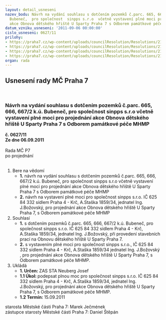 ```yaml
---
layout: detail_usneseni
nazev_bodu: Návrh na vydání souhlasu s dotčením pozemků č.parc. 665, 666, 667/2 k.ú.
  Bubeneč,  pro společnost  sinpps s.r.o  včetně vystavení plné moci pro projednání
  akce Obnova dětského hřiště U Sparty Praha 7 s Odborem památkové péče MHMP
datum_vzniku_usneseni: '2011-09-06 00:00:00'
cislo_usneseni: 0627/11
prilohy:
- https://praha7.cz/wp-content/uploads/councilResolution/Resolutions/21398/41-11-%c4%8d.1__zadost.tif
- https://praha7.cz/wp-content/uploads/councilResolution/Resolutions/21398/41-11-%c4%8d.2__majetkopravni_elaborat.tif
- https://praha7.cz/wp-content/uploads/councilResolution/Resolutions/21398/41-11-%c4%8d.3_-_koordinacni_situace.tif
- https://praha7.cz/wp-content/uploads/councilResolution/Resolutions/21398/41-11-%c4%8d.4_-_vypis_z_obchod.rejstriku.tif
organ: rada
---
```

<div id="ucUsn_pList" class="usn">
	<span><h2>Usnesení rady MČ Praha 7 </h2>
<br></span><div class="standBody">
<span><h3>Návrh na vydání souhlasu s dotčením pozemků č.parc. 665, 666, 667/2 k.ú. Bubeneč,  pro společnost  sinpps s.r.o  včetně vystavení plné moci pro projednání akce Obnova dětského hřiště U Sparty Praha 7 s Odborem památkové péče MHMP</h3></span><div class="center">
		<strong>č. 0627/11</strong><br>
	</div>
<div class="center">
		<strong>Ze dne 06.09.2011</strong><br><br>
	</div>Rada MČ P7<br> po projednání<br><br><ol>
<li>Bere na vědomí<ul>
<li>
<strong>1.</strong> návrh na vydání souhlasu s dotčením pozemků č.parc. 665, 666, 667/2 k.ú. Bubeneč,  pro společnost  sinpps s.r.o  včetně vystavení plné moci pro projednání akce Obnova dětského hřiště U Sparty Praha 7 s Odborem památkové péče MHMP</li>
<li>
<strong>2.</strong> návrh na vystavení plné moci pro společnost sinpps s.r.o. IČ 625 84 332  sídlem Praha 4 - Krč, A.Staška 1859/34, jednatel Ing. J.Božovský, pro projednání akce Obnova dětského hřiště U Sparty Praha 7,  s Odborem památkové péče MHMP </li>
</ul>
</li>
<li>Souhlasí<ul>
<li>
<strong>1.</strong> s dotčením pozemků č.parc. 665, 666, 667/2  k.ú. Bubeneč, pro společnost  sinpps s.r.o. IČ 625 84 332  sídlem Praha 4 - Krč, A.Staška 1859/34, jednatel Ing. J.Božovský, při provedení stavebních prací na Obnovu dětského hřiště U Sparty Praha 7. </li>
<li>
<strong>2.</strong> s vystavením plné moci pro  společnost sinpps s.r.o., IČ 625 84 332  sídlem Praha 4 - Krč, A.Staška 1859/34 jednatel Ing. J.Božovský , pro projednání akce Obnova dětského hřiště U Sparty Praha 7,  s Odborem památkové péče MHMP. </li>
</ul>
</li>
<li>Ukládá<ul>
<li>
<strong>1. Určen: </strong>ZAS STA Neuberg Josef</li>
<li>
<strong>1.1 Úkol: </strong>podepsat plnou moc pro společnost  sinpps s.r.o. IČ 625 84 332  sídlem Praha 4 - Krč, A.Staška 1859/34, jednatel Ing. J.Božovský, pro projednání akce Obnova dětského hřiště U Sparty Praha 7,  s Odborem památkové péče MHMP. </li>
<li>
<strong>1.2 Termín: </strong>15.09.2011</li>
</ul>
</li>
</ol>starosta Městské části Praha 7: Marek Ječmének<br>zástupce starosty Městské části Praha 7: Daniel Štěpán 
</div>
</div>